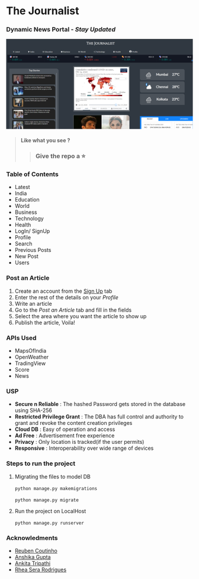 # The Journalist
 ### **Dynamic News Portal** - *Stay Updated*
![Landing Page](landing_page.png)

> #### Like what you see ?
> > ### Give the repo a ⭐

### Table of Contents
- Latest
- India
- Education
- World
- Business
- Technology
- Health
- LogIn/ SignUp
- Profile
- Search
- Previous Posts
- New Post
- Users
 
 ### Post an Article
 1. Create an account from the [Sign Up](https://intense-plains-26034.herokuapp.com/register/) tab
 2. Enter the rest of the details on your *Profile*
 3. Write an article
 4. Go to the *Post an Article* tab and fill in the fields
 5. Select the area where you want the article to show up
 6. Publish the article, Voila!
 
### APIs Used
- MapsOfIndia
- OpenWeather
- TradingView
- Score
- News
### USP
- **Secure n Reliable** : The hashed Password gets stored in the database using SHA-256
- **Restricted Privilege Grant** : The DBA has full control and authority to grant and revoke the content creation privileges
- **Cloud DB** : Easy of operation and access
- **Ad Free** : Advertisement free experience
- **Privacy** : Only location is tracked(if the user permits)
- **Responsive** : Interoperability over wide range of devices


### Steps to run the project
1. Migrating the files to model DB 
   
   `python manage.py makemigrations`
   
   `python manage.py migrate`
   
2. Run the project on LocalHost

   `python manage.py runserver`

 ### Acknowledments
- [Reuben Coutinho](https://www.linkedin.com/in/reuben-c-b89ba295)
- [Anshika Gupta](https://www.linkedin.com/in/anshikagupta08/)
- [Ankita Tripathi]()
- [Rhea Sera Rodrigues](https://www.linkedin.com/in/rhea-sera-rodrigues-3222b41a9/)

